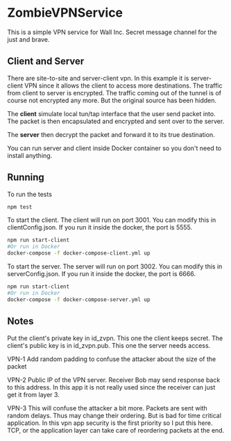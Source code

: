 # ZombieVPNService
This is a simple VPN service for Wall Inc. Secret message channel for the just and brave.

## Client and Server
There are site-to-site and server-client vpn. In this example it is server-client VPN since it allows the client to access more destinations. The traffic from client to server is encrypted. The traffic coming out of the tunnel is of course not encrypted any more. But the original source has been hidden. 

The **client** simulate local tun/tap interface that the user send packet into. The packet is then encapsulated and encrypted and sent over to the server.

The **server** then decrypt the packet and forward it to its true destination.

You can run server and client inside Docker container so you don't need to install anything.

## Running

To run the tests

```bash
npm test
```

To start the client. The client will run on port 3001. You can modify this in clientConfig.json.
If you run it inside the docker, the port is 5555.
```bash
npm run start-client
#Or run in Docker
docker-compose -f docker-compose-client.yml up
```
To start the server. The server will run on port 3002. You can modify this in serverConfig.json.
If you run it inside the docker, the port is 6666.
```bash
npm run start-client
#Or run in Docker
docker-compose -f docker-compose-server.yml up
```

## Notes
Put the client's private key in id_zvpn. This one the client keeps secret.
The client's public key is in id_zvpn.pub. This one the server needs access.

VPN-1
Add random padding to confuse the attacker about the size of the packet

VPN-2
Public IP of the VPN server. Receiver Bob may send response back to this address. In this app it is not really used since the receiver can just get it from layer 3.

VPN-3 This will confuse the attacker a bit more. Packets are sent with random delays. Thus may change their ordering. But is bad for time critical application. In this vpn app security is the first priority so I put this here. TCP, or the application layer can take care of reordering packets at the end.